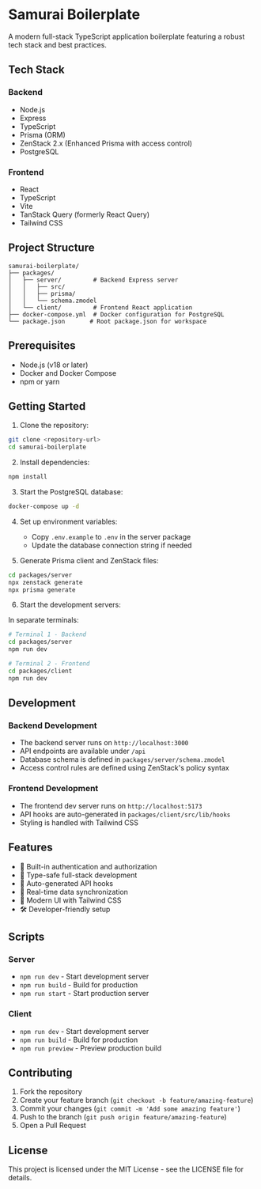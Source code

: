 # Samurai Boilerplate

A modern full-stack TypeScript application boilerplate featuring a robust tech stack and best practices.

## Tech Stack

### Backend
- Node.js
- Express
- TypeScript
- Prisma (ORM)
- ZenStack 2.x (Enhanced Prisma with access control)
- PostgreSQL

### Frontend
- React
- TypeScript
- Vite
- TanStack Query (formerly React Query)
- Tailwind CSS

## Project Structure

```
samurai-boilerplate/
├── packages/
│   ├── server/         # Backend Express server
│   │   ├── src/
│   │   ├── prisma/
│   │   └── schema.zmodel
│   └── client/         # Frontend React application
├── docker-compose.yml  # Docker configuration for PostgreSQL
└── package.json       # Root package.json for workspace
```

## Prerequisites

- Node.js (v18 or later)
- Docker and Docker Compose
- npm or yarn

## Getting Started

1. Clone the repository:
```bash
git clone <repository-url>
cd samurai-boilerplate
```

2. Install dependencies:
```bash
npm install
```

3. Start the PostgreSQL database:
```bash
docker-compose up -d
```

4. Set up environment variables:
   - Copy `.env.example` to `.env` in the server package
   - Update the database connection string if needed

5. Generate Prisma client and ZenStack files:
```bash
cd packages/server
npx zenstack generate
npx prisma generate
```

6. Start the development servers:

In separate terminals:
```bash
# Terminal 1 - Backend
cd packages/server
npm run dev

# Terminal 2 - Frontend
cd packages/client
npm run dev
```

## Development

### Backend Development
- The backend server runs on `http://localhost:3000`
- API endpoints are available under `/api`
- Database schema is defined in `packages/server/schema.zmodel`
- Access control rules are defined using ZenStack's policy syntax

### Frontend Development
- The frontend dev server runs on `http://localhost:5173`
- API hooks are auto-generated in `packages/client/src/lib/hooks`
- Styling is handled with Tailwind CSS

## Features

- 🔐 Built-in authentication and authorization
- 🚀 Type-safe full-stack development
- 📝 Auto-generated API hooks
- 🔄 Real-time data synchronization
- 🎨 Modern UI with Tailwind CSS
- 🛠 Developer-friendly setup

## Scripts

### Server
- `npm run dev` - Start development server
- `npm run build` - Build for production
- `npm run start` - Start production server

### Client
- `npm run dev` - Start development server
- `npm run build` - Build for production
- `npm run preview` - Preview production build

## Contributing

1. Fork the repository
2. Create your feature branch (`git checkout -b feature/amazing-feature`)
3. Commit your changes (`git commit -m 'Add some amazing feature'`)
4. Push to the branch (`git push origin feature/amazing-feature`)
5. Open a Pull Request

## License

This project is licensed under the MIT License - see the LICENSE file for details. 